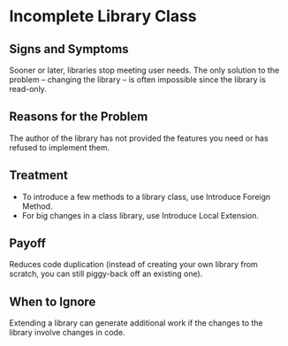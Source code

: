 Incomplete Library Class
========================

Signs and Symptoms
------------------

Sooner or later, libraries stop meeting user needs. The only solution to the problem – changing the library – is often impossible since the library is read-only.

Reasons for the Problem
-----------------------

The author of the library has not provided the features you need or has refused to implement them.

Treatment
---------

- To introduce a few methods to a library class, use Introduce Foreign Method.
- For big changes in a class library, use Introduce Local Extension.

Payoff
------

Reduces code duplication (instead of creating your own library from scratch, you can still piggy-back off an existing one).

When to Ignore
--------------

Extending a library can generate additional work if the changes to the library involve changes in code.
